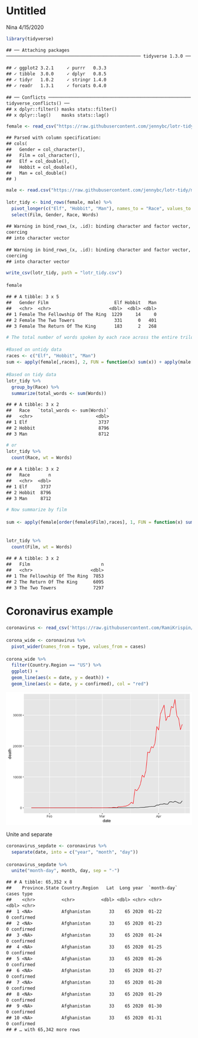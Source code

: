 Untitled
================
Nina
4/15/2020

``` r
library(tidyverse)
```

    ## ── Attaching packages ─────────────────────────────────────────────────── tidyverse 1.3.0 ──

    ## ✓ ggplot2 3.2.1     ✓ purrr   0.3.3
    ## ✓ tibble  3.0.0     ✓ dplyr   0.8.5
    ## ✓ tidyr   1.0.2     ✓ stringr 1.4.0
    ## ✓ readr   1.3.1     ✓ forcats 0.4.0

    ## ── Conflicts ────────────────────────────────────────────────────── tidyverse_conflicts() ──
    ## x dplyr::filter() masks stats::filter()
    ## x dplyr::lag()    masks stats::lag()

``` r
female <- read_csv("https://raw.githubusercontent.com/jennybc/lotr-tidy/master/data/Female.csv")
```

    ## Parsed with column specification:
    ## cols(
    ##   Gender = col_character(),
    ##   Film = col_character(),
    ##   Elf = col_double(),
    ##   Hobbit = col_double(),
    ##   Man = col_double()
    ## )

``` r
male <- read.csv("https://raw.githubusercontent.com/jennybc/lotr-tidy/master/data/Male.csv")

lotr_tidy <- bind_rows(female, male) %>% 
  pivot_longer(c("Elf", "Hobbit", "Man"), names_to = "Race", values_to = "Words") %>% 
  select(Film, Gender, Race, Words)
```

    ## Warning in bind_rows_(x, .id): binding character and factor vector, coercing
    ## into character vector
    
    ## Warning in bind_rows_(x, .id): binding character and factor vector, coercing
    ## into character vector

``` r
write_csv(lotr_tidy, path = "lotr_tidy.csv")

female
```

    ## # A tibble: 3 x 5
    ##   Gender Film                         Elf Hobbit   Man
    ##   <chr>  <chr>                      <dbl>  <dbl> <dbl>
    ## 1 Female The Fellowship Of The Ring  1229     14     0
    ## 2 Female The Two Towers               331      0   401
    ## 3 Female The Return Of The King       183      2   268

``` r
# The total number of words spoken by each race across the entire trilogy

#Based on untidy data
races <- c("Elf", "Hobbit", "Man")
sum <- apply(female[,races], 2, FUN = function(x) sum(x)) + apply(male[,races], 2, FUN = function(x) sum(x))

#Based on tidy data
lotr_tidy %>% 
  group_by(Race) %>% 
  summarize(total_words <- sum(Words))
```

    ## # A tibble: 3 x 2
    ##   Race   `total_words <- sum(Words)`
    ##   <chr>                        <dbl>
    ## 1 Elf                           3737
    ## 2 Hobbit                        8796
    ## 3 Man                           8712

``` r
# or
lotr_tidy %>% 
  count(Race, wt = Words)
```

    ## # A tibble: 3 x 2
    ##   Race       n
    ##   <chr>  <dbl>
    ## 1 Elf     3737
    ## 2 Hobbit  8796
    ## 3 Man     8712

``` r
# Now summarize by film

sum <- apply(female[order(female$Film),races], 1, FUN = function(x) sum(x)) + apply(male[order(female$Film),races], 1, FUN = function(x) sum(x))


lotr_tidy %>% 
  count(Film, wt = Words)
```

    ## # A tibble: 3 x 2
    ##   Film                           n
    ##   <chr>                      <dbl>
    ## 1 The Fellowship Of The Ring  7853
    ## 2 The Return Of The King      6095
    ## 3 The Two Towers              7297

# Coronavirus example

``` r
coronavirus <- read_csv('https://raw.githubusercontent.com/RamiKrispin/coronavirus-csv/master/coronavirus_dataset.csv', col_types = cols(Province.State = col_character()))

corona_wide <- coronavirus %>% 
  pivot_wider(names_from = type, values_from = cases)

corona_wide %>% 
  filter(Country.Region == "US") %>% 
  ggplot() +
  geom_line(aes(x = date, y = death)) +
  geom_line(aes(x = date, y = confirmed), col = "red")
```

![](lotr-tidy-exercise_files/figure-gfm/unnamed-chunk-2-1.png)<!-- -->

Unite and separate

``` r
coronavirus_sepdate <- coronavirus %>% 
  separate(date, into = c("year", "month", "day"))

coronavirus_sepdate %>% 
  unite("month-day", month, day, sep = "-")
```

    ## # A tibble: 65,352 x 8
    ##    Province.State Country.Region   Lat  Long year  `month-day` cases type     
    ##    <chr>          <chr>          <dbl> <dbl> <chr> <chr>       <dbl> <chr>    
    ##  1 <NA>           Afghanistan       33    65 2020  01-22           0 confirmed
    ##  2 <NA>           Afghanistan       33    65 2020  01-23           0 confirmed
    ##  3 <NA>           Afghanistan       33    65 2020  01-24           0 confirmed
    ##  4 <NA>           Afghanistan       33    65 2020  01-25           0 confirmed
    ##  5 <NA>           Afghanistan       33    65 2020  01-26           0 confirmed
    ##  6 <NA>           Afghanistan       33    65 2020  01-27           0 confirmed
    ##  7 <NA>           Afghanistan       33    65 2020  01-28           0 confirmed
    ##  8 <NA>           Afghanistan       33    65 2020  01-29           0 confirmed
    ##  9 <NA>           Afghanistan       33    65 2020  01-30           0 confirmed
    ## 10 <NA>           Afghanistan       33    65 2020  01-31           0 confirmed
    ## # … with 65,342 more rows
